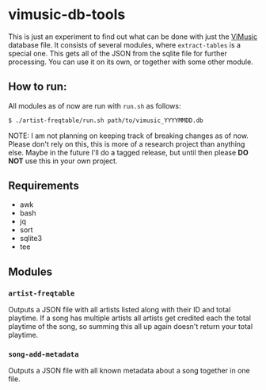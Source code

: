 # vimusic-db-tools

This is just an experiment to find out what can be done with just the
[ViMusic](https://github.com/25huizengek1/ViMusic) database file. It consists of
several modules, where `extract-tables` is a special one. This gets all of the
JSON from the sqlite file for further processing. You can use it on its own, or
together with some other module.

## How to run:

All modules as of now are run with `run.sh` as follows:

```bash
$ ./artist-freqtable/run.sh path/to/vimusic_YYYYMMDD.db
```

NOTE: I am not planning on keeping track of breaking changes as of now. Please
don't rely on this, this is more of a research project than anything else. Maybe
in the future I'll do a tagged release, but until then please **DO NOT** use
this in your own project.

## Requirements
- awk
- bash
- jq
- sort
- sqlite3
- tee

## Modules

### `artist-freqtable`
Outputs a JSON file with all artists listed along with their ID and total
playtime. If a song has multiple artists all artists get credited each the total
playtime of the song, so summing this all up again doesn't return your total
playtime.

### `song-add-metadata`
Outputs a JSON file with all known metadata about a song together in one file.
